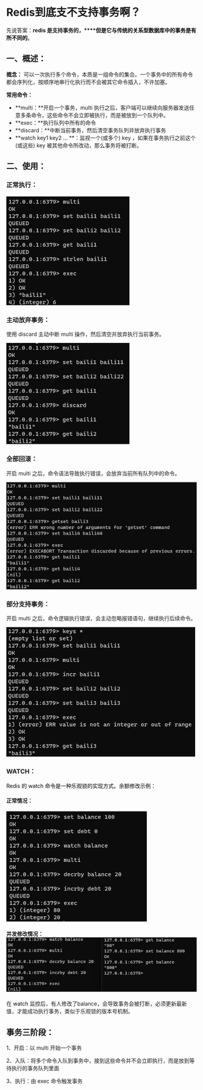# Redis到底支不支持事务啊？

先说答案：**redis 是支持事务的，****<font style="color:rgb(6, 6, 7);">但是它与传统的关系型数据库中的事务是有所不同的</font>**<font style="color:rgb(6, 6, 7);">。</font>

## 一、概述：
**概念：** 可以一次执行多个命令，本质是一组命令的集合。一个事务中的所有命令都会序列化，按顺序地串行化执行而不会被其它命令插入，不许加塞。

**常用命令：**

+ **multi：**开启一个事务，multi 执行之后，客户端可以继续向服务器发送任意多条命令，这些命令不会立即被执行，而是被放到一个队列中。
+ **exec：**执行队列中所有的命令
+ **discard：**中断当前事务，然后清空事务队列并放弃执行事务
+ **watch key1 key2 ...	**：监视一个(或多个) key ，如果在事务执行之前这个(或这些) key 被其他命令所改动，那么事务将被打断。

## 二、使用：
### 正常执行：
##### ![1716102426275-d9656ea8-2da3-4348-aee1-1e298cf27ee0.png](./img/rHdBo90Sw_FvGuBt/1716102426275-d9656ea8-2da3-4348-aee1-1e298cf27ee0-180953.png)
### 主动放弃事务：
使用 discard 主动中断 multi 操作，然后清空并放弃执行当前事务。

![1716102448498-61f5bbc2-9c87-46b1-ba97-fd335b3e9c5d.png](./img/rHdBo90Sw_FvGuBt/1716102448498-61f5bbc2-9c87-46b1-ba97-fd335b3e9c5d-547368.png)

### 全部回滚：
开启 multi 之后，命令语法导致执行错误，会放弃当前所有队列中的命令。

![1716102669766-2621b62d-b067-45c5-a10f-dd724cbd3310.png](./img/rHdBo90Sw_FvGuBt/1716102669766-2621b62d-b067-45c5-a10f-dd724cbd3310-632443.png)

### 部分支持事务：
开启 multi 之后，命令逻辑执行错误，会主动忽略报错语句，继续执行后续命令。

![1716104103891-9228cc7d-9b33-4e2b-92ac-58c05eb13ab1.png](./img/rHdBo90Sw_FvGuBt/1716104103891-9228cc7d-9b33-4e2b-92ac-58c05eb13ab1-510852.png)

### WATCH：
<font style="color:rgb(6, 6, 7);">Redis 的 watch 命令是一种乐观锁的实现方式。余额修改示例：</font>

#### 正常情况：
![1716104356898-8db2e1ea-44f3-4d50-a62e-e346bc9f9777.png](./img/rHdBo90Sw_FvGuBt/1716104356898-8db2e1ea-44f3-4d50-a62e-e346bc9f9777-101159.png)

#### 并发修改情况：![1716104471782-6e49bbdc-0710-4d57-a017-2e35a2b81f59.png](./img/rHdBo90Sw_FvGuBt/1716104471782-6e49bbdc-0710-4d57-a017-2e35a2b81f59-993778.png)
在 <font style="color:rgb(6, 6, 7);">watch</font> 监控后，有人修改了balance，会导致事务会被打断，必须更新最新值，才能成功执行事务，类似于乐观锁的版本号机制。

## 事务三阶段：
1、开启：以 multi 开始一个事务

2、入队：将多个命令入队到事务中，接到这些命令并不会立即执行，而是放到等待执行的事务队列里面

3、执行：由 exec 命令触发事务

